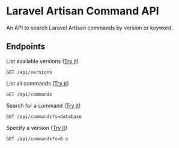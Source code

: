# Laravel Artisan Command API
An API to search Laravel Artisan commands by version or keyword.
## Endpoints
List available versions ([Try it](https://artisan-api.vercel.app/api/versions))
```
GET /api/versions
```
List all commands ([Try it](https://artisan-api.vercel.app/api/commands))
```
GET /api/commands
```
Search for a command ([Try it](https://artisan-api.vercel.app/api/commands?s=database))
```
GET /api/commands?s=database
```
Specify a version ([Try it](https://artisan-api.vercel.app/api/commands?v=8.x))
```
GET /api/commands?v=8.x

